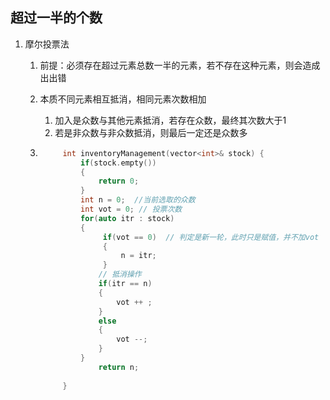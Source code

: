 ## 超过一半的个数

1. 摩尔投票法

    1. 前提：必须存在超过元素总数一半的元素，若不存在这种元素，则会造成出出错

    2. 本质不同元素相互抵消，相同元素次数相加

        1. 加入是众数与其他元素抵消，若存在众数，最终其次数大于1
        2. 若是非众数与非众数抵消，则最后一定还是众数多

    3. ```c++
            int inventoryManagement(vector<int>& stock) {
                if(stock.empty())
                {
                    return 0;
                }
                int n = 0;  //当前选取的众数
                int vot = 0; // 投票次数
                for(auto itr : stock)
                {
                     if(vot == 0)  // 判定是新一轮，此时只是赋值，并不加vot
                     {
                         n = itr;   
                     }
                    // 抵消操作
                    if(itr == n)
                    {
                        vot ++ ;
                    }
                    else
                    {
                        vot --;
                    }
                }
                    return n;
                
            }
        ```

        

